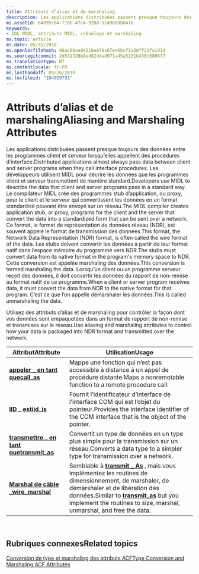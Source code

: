 ```yaml
---
title: Attributs d’alias et de marshaling
description: Les applications distribuées passent presque toujours des données entre les programmes client et serveur lorsqu’elles appellent des procédures d’interface.
ms.assetid: 64895c64-f16b-47c4-928d-5149808b0476
keywords:
- IDL MIDL, attributs MIDL, crénelage et marshaling
ms.topic: article
ms.date: 05/31/2018
ms.openlocfilehash: 68ac66aa04210a878c67ee6bcf1a50ff21fa1d1d
ms.sourcegitcommit: 2d531328b6ed82d4ad971a45a5131b430c5866f7
ms.translationtype: MT
ms.contentlocale: fr-FR
ms.lasthandoff: 09/16/2019
ms.locfileid: "104029791"
---
```

# <a name="aliasing-and-marshaling-attributes"></a><span data-ttu-id="82a07-104">Attributs d’alias et de marshaling</span><span class="sxs-lookup"><span data-stu-id="82a07-104">Aliasing and Marshaling Attributes</span></span>

<span data-ttu-id="82a07-105">Les applications distribuées passent presque toujours des données entre les programmes client et serveur lorsqu’elles appellent des procédures d’interface.</span><span class="sxs-lookup"><span data-stu-id="82a07-105">Distributed applications almost always pass data between client and server programs when they call interface procedures.</span></span> <span data-ttu-id="82a07-106">Les développeurs utilisent MIDL pour décrire les données que les programmes client et serveur transmettent de manière standard.</span><span class="sxs-lookup"><span data-stu-id="82a07-106">Developers use MIDL to describe the data that client and server programs pass in a standard way.</span></span> <span data-ttu-id="82a07-107">Le compilateur MIDL crée des programmes stub d’application, ou proxy, pour le client et le serveur qui convertissent les données en un format standardisé pouvant être envoyé sur un réseau.</span><span class="sxs-lookup"><span data-stu-id="82a07-107">The MIDL compiler creates application stub, or proxy, programs for the client and the server that convert the data into a standardized form that can be sent over a network.</span></span> <span data-ttu-id="82a07-108">Ce format, le format de représentation de données réseau (NDR), est souvent appelé le format de transmission des données.</span><span class="sxs-lookup"><span data-stu-id="82a07-108">This format, the Network Data Representation (NDR) format, is often called the wire format of the data.</span></span> <span data-ttu-id="82a07-109">Les stubs doivent convertir les données à partir de leur format natif dans l’espace mémoire du programme vers NDR.</span><span class="sxs-lookup"><span data-stu-id="82a07-109">The stubs must convert data from its native format in the program's memory space to NDR.</span></span> <span data-ttu-id="82a07-110">Cette conversion est appelée marshaling des données.</span><span class="sxs-lookup"><span data-stu-id="82a07-110">This conversion is termed marshaling the data.</span></span> <span data-ttu-id="82a07-111">Lorsqu’un client ou un programme serveur reçoit des données, il doit convertir les données du rapport de non-remise au format natif de ce programme.</span><span class="sxs-lookup"><span data-stu-id="82a07-111">When a client or server program receives data, it must convert the data from NDR to the native format for that program.</span></span> <span data-ttu-id="82a07-112">C’est ce que l’on appelle démarshaler les données.</span><span class="sxs-lookup"><span data-stu-id="82a07-112">This is called unmarshaling the data.</span></span>

<span data-ttu-id="82a07-113">Utilisez des attributs d’alias et de marshaling pour contrôler la façon dont vos données sont empaquetées dans un format de rapport de non-remise et transmises sur le réseau.</span><span class="sxs-lookup"><span data-stu-id="82a07-113">Use aliasing and marshaling attributes to control how your data is packaged into NDR format and transmitted over the network.</span></span>



| <span data-ttu-id="82a07-114">Attribut</span><span class="sxs-lookup"><span data-stu-id="82a07-114">Attribute</span></span>                             | <span data-ttu-id="82a07-115">Utilisation</span><span class="sxs-lookup"><span data-stu-id="82a07-115">Usage</span></span>                                                                                                                         |
|---------------------------------------|-------------------------------------------------------------------------------------------------------------------------------|
| [<span data-ttu-id="82a07-116">**appeler \_ en tant que**</span><span class="sxs-lookup"><span data-stu-id="82a07-116">**call\_as**</span></span>](call-as.md)           | <span data-ttu-id="82a07-117">Mappe une fonction qui n’est pas accessible à distance à un appel de procédure distante.</span><span class="sxs-lookup"><span data-stu-id="82a07-117">Maps a nonremotable function to a remote procedure call.</span></span>                                                                      |
| [<span data-ttu-id="82a07-118">**IID \_ est**</span><span class="sxs-lookup"><span data-stu-id="82a07-118">**iid\_is**</span></span>](iid-is.md)             | <span data-ttu-id="82a07-119">Fournit l’identificateur d’interface de l’interface COM qui est l’objet du pointeur.</span><span class="sxs-lookup"><span data-stu-id="82a07-119">Provides the interface identifier of the COM interface that is the object of the pointer.</span></span>                                     |
| [<span data-ttu-id="82a07-120">**transmettre \_ en tant que**</span><span class="sxs-lookup"><span data-stu-id="82a07-120">**transmit\_as**</span></span>](transmit-as.md)   | <span data-ttu-id="82a07-121">Convertit un type de données en un type plus simple pour la transmission sur un réseau.</span><span class="sxs-lookup"><span data-stu-id="82a07-121">Converts a data type to a simpler type for transmission over a network.</span></span>                                                       |
| [<span data-ttu-id="82a07-122">**Marshal de câble \_**</span><span class="sxs-lookup"><span data-stu-id="82a07-122">**wire\_marshal**</span></span>](wire-marshal.md) | <span data-ttu-id="82a07-123">Semblable à [**transmit \_ As**](transmit-as.md) , mais vous implémentez les routines de dimensionnement, de marshaler, de démarshaler et de libération des données.</span><span class="sxs-lookup"><span data-stu-id="82a07-123">Similar to [**transmit\_as**](transmit-as.md) but you implement the routines to size, marshal, unmarshal, and free the data.</span></span> |



 

## <a name="related-topics"></a><span data-ttu-id="82a07-124">Rubriques connexes</span><span class="sxs-lookup"><span data-stu-id="82a07-124">Related topics</span></span>

<dl> <dt>

[<span data-ttu-id="82a07-125">Conversion de type et marshaling des attributs ACF</span><span class="sxs-lookup"><span data-stu-id="82a07-125">Type Conversion and Marshaling ACF Attributes</span></span>](type-conversion-and-marshaling-acf-attributes.md)
</dt> </dl>

 

 




